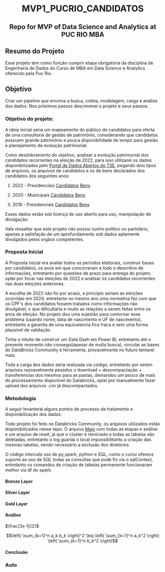 <h1 align="center"> MVP1_PUCRIO_CANDIDATOS </h1> 
<h2 align="center">Repo for MVP of Data Science and Analytics at PUC RIO MBA</h2> 


## Resumo do Projeto
Esse projeto tem como função cumprir etapa obrigatória da disciplina de Engenharia de Dados do Curso de MBA em Data Science e Analytics oferecido pela Puc Rio.

## Objetivo
Criar um pipeline que envolva a busca, coleta, modelagem, carga e análise dos dados.
Nos próximos passos descreverei o projeto e seus passos.

### Objetivo do projeto:
A ideia inicial seria um mapeamento do público de candidatos para oferta de uma consultoria de gestão de patrimônio, considerando que candidatos possuem grande patrimônio e pouca disponibilidade de tempo para gestão e planejamento de evolução patrimonial.

Como desdobramento do objetivo, analisar a evolução patrimonial dos candidatos recorrentes na eleição de 2022, para isso utilizarei os dados disponibilizados pelo [Portal de Dados Abertos do TSE](https://dadosabertos.tse.jus.br/), pegando dois tipos de arquivos, os arquivos de candidatos e os de bens declarados dos candidatos dos seguintes anos:
1. 2022 - Presidenciais [Candidatos](https://dadosabertos.tse.jus.br/dataset/candidatos-2022/resource/435145fd-bc9d-446a-ac9d-273f585a0bb9) [Bens](https://dadosabertos.tse.jus.br/dataset/candidatos-2022/resource/fac824ef-8519-4c75-b634-378e6fcc717f)

2. 2020 - Municipais [Candidatos](https://dadosabertos.tse.jus.br/dataset/candidatos-2020-subtemas/resource/8187b1aa-5026-4908-a15a-0bf777ee6701) [Bens](https://dadosabertos.tse.jus.br/dataset/candidatos-2020-subtemas/resource/4b5e016e-feed-4ff6-bf86-78217927709a)

3. 2018 - Presidenciais [Candidatos](https://dadosabertos.tse.jus.br/dataset/candidatos-2018/resource/d9cb832e-fa52-4b62-8ee3-8d68d5620116) [Bens](https://dadosabertos.tse.jus.br/dataset/candidatos-2018/resource/84475557-764f-4457-9277-92b58fbb5f80)

Esses dados estão sob licença de uso aberto para uso, manipulação de divulgação.

Vale ressaltar que este projeto não possui cunho político ou partidário, apenas a satisfação de um aprofundamento sob dados aplamente divulgados pelos orgãos competentes.



### Proposta Inicial
A Proposta inicial era avaliar todos os períodos eleitorais, construir bases por candidatos, os anos em que concorreram e todo o descritivo de informações, entretanto por questões de prazo para entrega do projeto, optei por focar nas eleições de 2022 e analisar os candidatos recorrentes nas duas eleições anteriores.<br>

A escolha de 2022 não foi por acaso, a princípio seriam as eleições ocorridas em 2024, entretanto no mesmo ano uma normativa fez com que os CPF's dos candidatos fossem tratados como informações não divulgável, o que dificultaria e muito as relações a serem feitas entre os anos de eleição. No projeto dou uma sujestão para contornar esse problema (usando nome, data de nascimento e UF de nascimento), entretanto a garantia de uma equivalencia fica fraca e sem uma forma plausível de validação.<br>

Tinha o intuito de construir um Data Dash em Power BI, entretanto até o presente momento não consegui(apesar de muita busca), vincular as bases do DataBricks Community à ferramenta, provavelmente no futuro tentarei mais.<br>

Toda a carga dos dados seria realizada via código, entretanto por serem arquivos razoavelmente pesados o download + descompactação + transferencias dos mesmos para as pastas, demandou um pouco de mais do processamento disponível do Databricks, optei por manualmente fazer upload dos arquivos .csv já descompactados.

### Metodologia
A seguir levanterai alguns pontos do processo de tratamento e disponibilização dos dados:

Todo projeto foi feito no Databricks Community, os arquivos utilizados estão disponibilizados nesse repo.
O arquivo [Main](https://databricks-prod-cloudfront.cloud.databricks.com/public/4027ec902e239c93eaaa8714f173bcfc/3522802840626448/980842473257537/2192005160190208/latest.html) com todas as etapas e análise e um arquivo de reset, já que o cluster é reiniciado e todas as tabelas são deletadas, entretanto o log guarda o local impossibilitanto a criação das mesmas tabelas, sendo necessário a exclusão dos diretórios.

O código intercala uso de py_spark, python e SQL, como o curso oferece suporte ao uso de SQL todas as consultas que pude fiz via o sqlContext, entretanto os comandos de criação de tabelas permanente funcionaram melhor via df do spark.

#### Bronze Layer

#### Silver Layer

#### Gold Layer

#### Análise
$\frac{3x-1}{2}$


```math
\left( \sum_{k=1}^n a_k b_k \right)^2 \leq \left( \sum_{k=1}^n a_k^2 \right) \left( \sum_{k=1}^n b_k^2 \right)
```
#### Conclusão

### Auto




